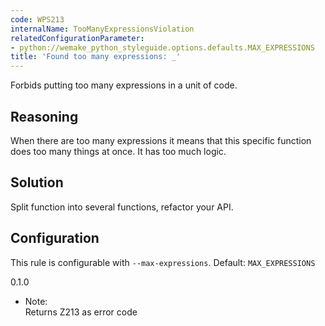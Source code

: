 ```yaml
---
code: WPS213
internalName: TooManyExpressionsViolation
relatedConfigurationParameter:
- python://wemake_python_styleguide.options.defaults.MAX_EXPRESSIONS
title: 'Found too many expressions: _'
---
```


Forbids putting too many expressions in a unit of code.

## Reasoning
When there are too many expressions it means that this specific
function does too many things at once. It has too much logic.

## Solution
Split function into several functions, refactor your API.

## Configuration
This rule is configurable with `--max-expressions`. Default:
`MAX_EXPRESSIONS`

<div class="versionadded">

0.1.0

</div>

  - Note:  
    Returns Z213 as error code